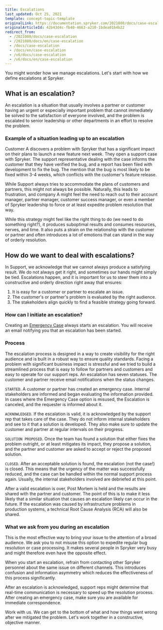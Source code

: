 ```yaml
---
title: Escalations
last_updated: Oct 25, 2021
template: concept-topic-template
originalLink: https://documentation.spryker.com/2021080/docs/case-escalation
originalArticleId: 42b43d4c-fb40-4663-a210-1bdea01b4b22
redirect_from:
  - /2021080/docs/case-escalation
  - /2021080/docs/en/case-escalation
  - /docs/case-escalation
  - /docs/en/case-escalation
  - /v6/docs/case-escalation
  - /v6/docs/en/case-escalation
---
```


You might wonder how we manage escalations. Let's start with how we define escalations at Spryker.

## What is an escalation?
An escalation is a situation that usually involves a partner or customer having an urgent or especially important problem that cannot immediately be solved to the satisfaction of everyone involved, and the problem is escalated to senior leadership or other departments in an effort to resolve the problem.

### Example of a situation leading up to an escalation
Customer A discovers a problem with Spryker that has a significant impact on their plans to launch a new feature next week. They open a support case with Spryker. The support representative dealing with the case informs the customer that they have verified the bug, and a report has been filed with development to fix the bug. The mention that the bug is most likely to be fixed within 3-4 weeks, which conflicts with the customer's feature release.

While Support always tries to accommodate the plans of customers and partners, this might not always be possible. Naturally, this leads to frustration, and company A might feel the need to reach out to their account manager, partner manager, customer success manager, or even a member of Spryker leadership to force or at least expedite problem resolution that way.

While this strategy might feel like the right thing to do (we need to do something right?), it produces suboptimal results and consumes resources, nerves, and time. It also puts a strain on the relationship with the customer or partner and often introduces a lot of emotions that can stand in the way of orderly resolution.

## How do we want to deal with escalations?
In Support, we acknowledge that we cannot always produce a satisfying result. We do not always get it right, and sometimes our hands might simply be tied. Escalations happen, and it is important for us to steer them into a constructive and orderly direction right away that ensures:
1. It is easy for a customer or partner to escalate an issue.
2. The customer's or partner's problem is evaluated by the right audience.
3. The stakeholders align quickly to find a feasible strategy going forward.

### How can I initiate an escalation?
Creating an [Emergency Case](/docs/scos/user/intro-to-spryker/support/how-to-use-the-support-portal.html#emergencies) always starts an escalation. You will receive an email notifying you that an escalation has been started.

### Process
The escalation process is designed in a way to create visibility for the right audience and is built in a robust way to ensure quality standards. Facing a problem with significant business impact is stressful and we tried to build a streamlined process that is easy to follow for partners and customers and easy to operate for our support reps. An escalation has seven statuses. The customer and partner receive email notifications when the status changes.

`STARTED`. A customer or partner has created an emergency case. Internal stakeholders are informed and began evaluating the information provided. In cases where the Emergency Case option is misused, the Escalation is canceled, and the requester is informed about it.

`ACKNOWLEDGED`. If the escalation is valid, it is acknowledged by the support rep that takes care of the case. They do not inform internal stakeholders and see to it that a solution is developed. They also make sure to update the customer and partner at regular intervals on their progress.

`SOLUTION PROPOSED`. Once the team has found a solution that either fixes the problem outright, or at least mitigates its impact, they propose a solution, and the partner and customer are asked to accept or reject the proposed solution.

`CLOSED`. After an acceptable solution is found, the escalation (not the case!) is closed. This means that the urgency of the matter was successfully reduced, and the case can be handled within the normal support process again. Usually, the internal stakeholders involved are debriefed at this point.

After a valid escalation is over, Post Mortem is held and the results are shared with the partner and customer. The point of this is to make it less likely that a similar situation that causes an escalation likely can occur in the future. If the escalation was caused by infrastructure problems in production systems, a technical Root Cause Analysis (RCA) will also be shared.

### What we ask from you during an escalation
This is the most effective way to bring your issue to the attention of a broad audience. We ask you to not misuse this option to expedite regular bug resolution or case processing. It makes several people in Spryker very busy and might therefore even have the opposite effect.

When you start an escalation, refrain from contacting other Spryker personnel about the same issue on different channels. This introduces confusion and information asymmetry which reduces the effectiveness of this process significantly.

After an escalation is acknowledged, support reps might determine that real-time communication is necessary to speed up the resolution process. After creating an emergency case, make sure you are available for immediate correspondence.

Work with us. We can get to the bottom of what and how things went wrong after we mitigated the problem. Let's work together in a constructive, objective manner.
